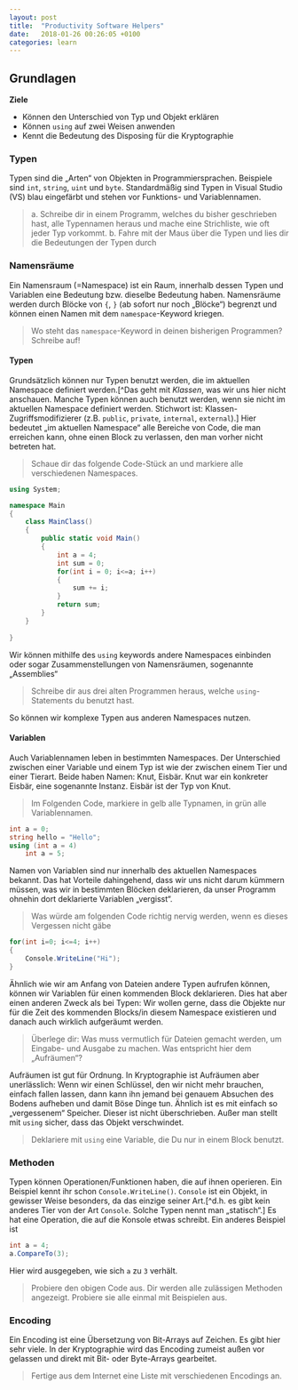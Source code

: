 ```yaml
---
layout: post
title:  "Productivity Software Helpers"
date:   2018-01-26 00:26:05 +0100
categories: learn
---
```


## Grundlagen
**Ziele**

 - Können den Unterschied von Typ und Objekt erklären
 - Können `using` auf zwei Weisen anwenden
 - Kennt die Bedeutung des Disposing für die Kryptographie

<!--more-->
### Typen
Typen sind die „Arten“ von Objekten in Programmiersprachen. Beispiele sind `int`, `string`, `uint` und `byte`. Standardmäßig sind Typen in Visual Studio (VS) blau eingefärbt und stehen vor Funktions- und Variablennamen. 
> a. Schreibe dir in einem Programm, welches du bisher geschrieben hast, alle Typennamen heraus und mache eine Strichliste, wie oft jeder Typ vorkommt.
> b. Fahre mit der Maus über die Typen und lies dir die Bedeutungen der Typen durch

### Namensräume
Ein Namensraum (=Namespace) ist ein Raum, innerhalb dessen Typen und Variablen eine Bedeutung bzw. dieselbe Bedeutung haben. Namensräume werden durch Blöcke von `{`, `}` (ab sofort nur noch „Blöcke“) begrenzt und können einen Namen mit dem `namespace`-Keyword kriegen. 
> Wo steht das `namespace`-Keyword in deinen bisherigen Programmen? Schreibe auf!
#### Typen
Grundsätzlich können nur Typen benutzt werden, die im aktuellen Namespace definiert werden.[^Das geht mit *Klassen*, was wir uns hier nicht anschauen. Manche Typen können auch benutzt werden, wenn sie nicht im aktuellen Namespace definiert werden. Stichwort ist: Klassen-Zugriffsmodifizierer (z.B. `public`, `private`, `internal`, `external`).] Hier bedeutet „im aktuellen Namespace“ alle Bereiche von Code, die man erreichen kann, ohne einen Block zu verlassen, den man vorher nicht betreten hat.
> Schaue dir das folgende Code-Stück an und markiere alle verschiedenen Namespaces.

```cs 
using System;

namespace Main
{
	class MainClass()
	{
		public static void Main()
		{
			int a = 4;
			int sum = 0; 
			for(int i = 0; i<=a; i++)
			{
				sum += i;
			}
			return sum;
		}
	}
	
}
```

Wir können mithilfe des `using` keywords andere Namespaces einbinden oder sogar Zusammenstellungen von Namensräumen, sogenannte „Assemblies“
> Schreibe dir aus drei alten Programmen heraus, welche `using`-Statements du benutzt hast. 

So können wir komplexe Typen aus anderen Namespaces nutzen.
#### Variablen
Auch Variablennamen leben in bestimmten Namespaces. Der Unterschied zwischen einer Variable und einem Typ ist wie der zwischen einem Tier und einer Tierart. Beide haben Namen: Knut, Eisbär. Knut war ein konkreter Eisbär, eine sogenannte Instanz. Eisbär ist der Typ von Knut.
> Im Folgenden Code, markiere in gelb alle Typnamen, in grün alle Variablennamen.

```cs
int a = 0;
string hello = "Hello"; 
using (int a = 4)
	int a = 5;
```

Namen von Variablen sind nur innerhalb des aktuellen Namespaces bekannt. Das hat Vorteile dahingehend, dass wir uns nicht darum kümmern müssen, was wir in bestimmten Blöcken deklarieren, da unser Programm ohnehin dort deklarierte Variablen „vergisst“.
> Was würde am folgenden Code richtig nervig werden, wenn es dieses Vergessen nicht gäbe

```cs
for(int i=0; i<=4; i++)
{
	Console.WriteLine("Hi");
}
``` 

Ähnlich wie wir am Anfang von Dateien andere Typen aufrufen können, können wir Variablen für einen kommenden Block deklarieren. Dies hat aber einen anderen Zweck als bei Typen: Wir wollen gerne, dass die Objekte nur für die Zeit des kommenden Blocks/in diesem Namespace existieren und danach auch wirklich aufgeräumt werden. 
> Überlege dir: Was muss vermutlich für Dateien gemacht werden, um Eingabe- und Ausgabe zu machen. Was entspricht hier dem „Aufräumen“?

Aufräumen ist gut für Ordnung. In Kryptographie ist Aufräumen aber unerlässlich: Wenn wir einen Schlüssel, den wir nicht mehr brauchen, einfach fallen lassen, dann kann ihn jemand bei genauem Absuchen des Bodens aufheben und damit Böse Dinge tun. Ähnlich ist es mit einfach so „vergessenem“ Speicher. Dieser ist nicht überschrieben. Außer man stellt mit `using` sicher, dass das Objekt verschwindet.
> Deklariere mit `using` eine Variable, die Du nur in einem Block benutzt.

### Methoden
Typen können Operationen/Funktionen haben, die auf ihnen operieren. Ein Beispiel kennt ihr schon `Console.WriteLine()`. `Console` ist ein Objekt, in gewisser Weise besonders, da das einzige seiner Art.[^d.h. es gibt kein anderes Tier von der Art `Console`. Solche Typen nennt man „statisch“.] Es hat eine Operation, die auf die Konsole etwas schreibt. Ein anderes Beispiel ist

```cs
int a = 4;
a.CompareTo(3);
```

Hier wird ausgegeben, wie sich `a` zu `3` verhält.
> Probiere den obigen Code aus. Dir werden alle zulässigen Methoden angezeigt. Probiere sie alle einmal mit Beispielen aus.

### Encoding
Ein Encoding ist eine Übersetzung von Bit-Arrays auf Zeichen. Es gibt hier sehr viele. In der Kryptographie wird das Encoding zumeist außen vor gelassen und direkt mit Bit- oder Byte-Arrays gearbeitet. 

> Fertige aus dem Internet eine Liste mit verschiedenen Encodings an. 